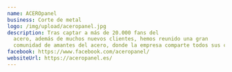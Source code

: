 ```yaml
---
name: ACEROpanel
business: Corte de metal
logo: /img/upload/aceropanel.jpg
description: Tras captar a más de 20.000 fans del
  acero, además de muchos nuevos clientes, hemos reunido una gran
  comunidad de amantes del acero, donde la empresa comparte todos sus conocimientos.
facebook: https://www.facebook.com/aceropanel/
websiteUrl: https://aceropanel.es/
---
```

